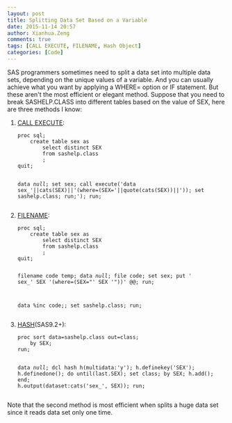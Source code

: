 ```yaml
---
layout: post
title: Splitting Data Set Based on a Variable
date: 2015-11-14 20:57
author: Xianhua.Zeng
comments: true
tags: [CALL EXECUTE, FILENAME, Hash Object]
categories: [Code]
---
```

SAS programmers sometimes need to split a data set into multiple data sets, depending on the unique values of a variable. And you can usually achieve what you want by applying a WHERE= option or IF statement. But these aren't the most efficient or elegant method. Suppose that you need to break SASHELP.CLASS into different tables based on the value of SEX, here are three methods I know:
<ol>
 	<li><span style="text-decoration: underline;"><a href="http://support.sas.com/documentation/cdl/en/mcrolref/61885/HTML/default/viewer.htm#a000543697.htm" target="_blank">CALL EXECUTE</a></span>:
<pre><code>proc sql;
    create table sex as
        select distinct SEX 
    	from sashelp.class
        ;
quit;

data _null_;
    set sex;
    call execute('data sex_'||cats(SEX)||'(where=(SEX='||quote(cats(SEX))||')); set sashelp.class; run;');
run;
</code></pre>
</li>
 	<li><span style="text-decoration: underline;"><a href="https://support.sas.com/documentation/cdl/en/lrdict/64316/HTML/default/viewer.htm#a000211297.htm" target="_blank">FILENAME</a></span>:
<pre><code>proc sql;
    create table sex as
        select distinct SEX 
    	from sashelp.class
        ;
quit;

filename code temp;
data _null_;
    file code;
    set sex;
    put ' sex_' SEX '(where=(SEX="' SEX '"))' @@;
run;

data %inc code;;
    set sashelp.class;
run;
</code></pre>
</li>
 	<li><a href="http://support.sas.com/documentation/cdl/en/lrcon/65287/HTML/default/viewer.htm#n1b4cbtmb049xtn1vh9x4waiioz4.htm" target="_blank"><span style="text-decoration: underline;">HASH</span></a>(SAS9.2+):
<pre><code>proc sort data=sashelp.class out=class;
	by SEX;
run;

data _null_;
    dcl hash h(multidata:'y');
    h.definekey('SEX');
    h.definedone();
    do until(last.SEX);
        set class;
        by SEX;
        h.add();
    end;
    h.output(dataset:cats('sex_', SEX));
run;
</code></pre>
</li>
</ol>
Note that the second method is most efficient when splits a huge data set since it reads data set only one time.